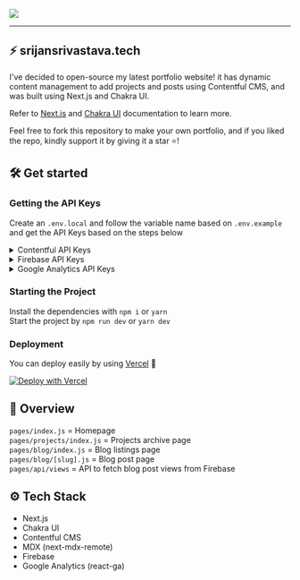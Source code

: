 ![](https://i.imgur.com/aUVHd1c.png)

---

## ⚡ srijansrivastava.tech

I've decided to open-source my latest portfolio website! it has dynamic content management to add projects and posts using Contentful CMS, and was built using Next.js and Chakra UI.

Refer to [Next.js](https://nextjs.org/docs/) and [Chakra UI](https://chakra-ui.com/docs) documentation to learn more.

Feel free to fork this repository to make your own portfolio, and if you liked the repo, kindly support it by giving it a star ⭐!

## 🛠 Get started

### Getting the API Keys

Create an `.env.local` and follow the variable name based on `.env.example` and get the API Keys based on the steps below

<details>
<summary>Contentful API Keys</summary>
<p>
<br>
1. Create a <a href="https://www.contentful.com/sign-up/">Contentful</a> account <br>
2. Add a Community Space (It's free!)  <br>
3. Choose "I create content"  <br>
4. Go to content model and start to add content type  <br>

> 📌 In this portfolio website, it has 3 Content type which is:
>
> 1. BlogPosts
> 2. FeaturedProjects
> 3. Projects
>
> You must add this exact name since it's the ID that's used in the code.

5. Add the content type according to these fields: <br>

   ![](https://i.imgur.com/PhC2Quk.png)
   ![](https://i.imgur.com/OD1oWG2.png)
   ![](https://i.imgur.com/nIkloDk.png)

6. Go to settings -> API Keys -> Content Delivery / Preview tokens -> "Your space name"
   copy the Space ID and Content Delivery API access token <br>
7. Put it into the environment variables according to `.env.example` and you're all set! <br>
</p>
</details>

<details>
<summary>Firebase API Keys</summary>
<p>
  <br>
  1. Create a <a href="https://console.firebase.google.com/">Firebase</a> project <br>
2. After setting things up you'll get the API keys, save those. <br>
3. Go to Firestore Database <br>
4. Add a collection named <code>views</code> <br>
  5. Then, put those API Keys before according to the <code>.env.example</code> and that's it!<br> 
</p>
</details>

<details>
<summary>Google Analytics API Keys</summary>
<p>
<br>
  1. Create a <a href="https://analytics.google.com/">Google Analytics</a> account, in the <i>property settings</i> part, don't forget to <b>turn on Universal Analytics</b><br>
  2. After that, you'll see a code starting with <code>UA-</code> <br>
  3. Copy those code and put it into environment variables according to <code>env.example</code> and done! <br>
  </p>
</details>

### Starting the Project

Install the dependencies with `npm i` or `yarn`  
Start the project by `npm run dev` or `yarn dev`

### Deployment

You can deploy easily by using [Vercel](https://vercel.com/) 🎉

[![Deploy with Vercel](https://vercel.com/button)]()

## 📌 Overview

`pages/index.js` = Homepage  
`pages/projects/index.js` = Projects archive page  
`pages/blog/index.js` = Blog listings page  
`pages/blog/[slug].js` = Blog post page  
`pages/api/views` = API to fetch blog post views from Firebase

## ⚙ Tech Stack

- Next.js
- Chakra UI
- Contentful CMS
- MDX (next-mdx-remote)
- Firebase
- Google Analytics (react-ga)
